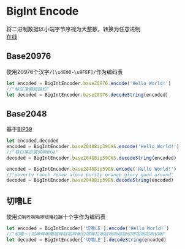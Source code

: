 # BigInt Encode
将二进制数据以小端字节序视为大整数，转换为任意进制  
[在线](https://bolanxian.github.io/bigint-encode/)
## Base20976
使用20976个汉字`/[\u4E00-\u9FEF]/`作为编码表
```javascript
let encoded = BigIntEncoder.base20976.encode('Hello World!')
//"觨鿊凂電踥鐽佡"
let decoded = BigIntEncoder.base20976.decodeString(encoded)
```
## Base2048
基于[BIP39](https://github.com/bitcoin/bips/blob/master/bip-0039/bip-0039-wordlists.md)
```javascript
let encoded,decoded
encoded = BigIntEncoder.base2048Bip39CHS.encode('Hello World!')
//"尊扫芽定罢网啊附从"
decoded = BigIntEncoder.base2048Bip39CHS.decodeString(encoded)

encoded = BigIntEncoder.base2048Bip39EN.encode('Hello World!')
//"poverty ranch renew alone purity orange glory good around"
decoded = BigIntEncoder.base2048Bip39EN.decodeString(encoded)
```
## 切噜LE
使用`切咧哔唎啪啰啵噜拉蹦`十个字作为编码表
```javascript
let encoded = BigIntEncoder['切噜LE'].encode('Hello World!')
//"切噜～♪啪哔哔唎噜啵哔啵啪哔唎拉啰哔拉唎啵咧咧啵啵切啰啪咧啪咧切唎"
let decoded = BigIntEncoder['切噜LE'].decodeString(encoded)
```